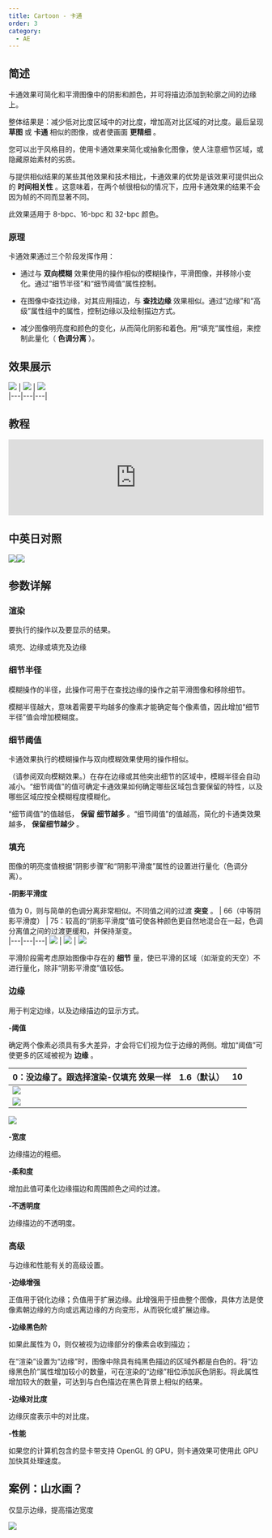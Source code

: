 ```yaml
---
title: Cartoon - 卡通
order: 3
category:
  - AE
---
```


## 简述

卡通效果可简化和平滑图像中的阴影和颜色，并可将描边添加到轮廓之间的边缘上。

整体结果是：减少低对比度区域中的对比度，增加高对比区域的对比度。最后呈现 **草图** 或 **卡通** 相似的图像，或者使画面 **更精细** 。

您可以出于风格目的，使用卡通效果来简化或抽象化图像，使人注意细节区域，或隐藏原始素材的劣质。

与提供相似结果的某些其他效果和技术相比，卡通效果的优势是该效果可提供出众的 **时间相关性**
。这意味着，在两个帧很相似的情况下，应用卡通效果的结果不会因为帧的不同而显著不同。

此效果适用于 8-bpc、16-bpc 和 32-bpc 颜色。

### 原理

卡通效果通过三个阶段发挥作用：

- 通过与 **双向模糊** 效果使用的操作相似的模糊操作，平滑图像，并移除小变化。通过“细节半径”和“细节阈值”属性控制。

- 在图像中查找边缘，对其应用描边，与 **查找边缘** 效果相似。通过“边缘”和“高级”属性组中的属性，控制边缘以及绘制描边方式。

- 减少图像明亮度和颜色的变化，从而简化阴影和着色。用“填充”属性组，来控制此量化（ **色调分离** ）。

## 效果展示

![](https://cdn.yuelili.com/20211231122028.png) |
![](https://cdn.yuelili.com/20211231133644.png) |
![](https://cdn.yuelili.com/20211231133958.png)  
|---|---|---|

## 教程

<iframe src="https://player.bilibili.com/player.html?bvid=BV1e34y1X7Vj&page=128&high_quality=1" width="100%" allowfullscreen="allowfullscreen" frameborder="0"></iframe>

## 中英日对照

![](https://mir.yuelili.com/wp-content/uploads/user/AE/effects/AE-Effects-Stylize-Cartoon.png)![](https://mir.yuelili.com/wp-content/uploads/user/AE/effects/AE-Effects-Stylize-Cartoon_cn.png)

## 参数详解

### 渲染

要执行的操作以及要显示的结果。

填充、边缘或填充及边缘

### 细节半径

模糊操作的半径，此操作可用于在查找边缘的操作之前平滑图像和移除细节。

模糊半径越大，意味着需要平均越多的像素才能确定每个像素值，因此增加“细节半径”值会增加模糊度。

### 细节阈值

卡通效果执行的模糊操作与双向模糊效果使用的操作相似。

（请参阅双向模糊效果。）在存在边缘或其他突出细节的区域中，模糊半径会自动减小。“细节阈值”的值可确定卡通效果如何确定哪些区域包含要保留的特性，以及哪些区域应按全模糊程度模糊化。

“细节阈值”的值越低， **保留** **细节越多** 。“细节阈值”的值越高，简化的卡通类效果越多， **保留细节越少** 。

### 填充

图像的明亮度值根据“阴影步骤”和“阴影平滑度”属性的设置进行量化（色调分离）。

**-阴影平滑度**

值为 0，则与简单的色调分离非常相似。不同值之间的过渡 **突变** 。 | 66（中等阴影平滑度） |
75：较高的“阴影平滑度”值可使各种颜色更自然地混合在一起，色调分离值之间的过渡更缓和，并保持渐变。  
|---|---|---|
![](https://cdn.yuelili.com/20211231134810.png) |
![](https://cdn.yuelili.com/20211231134932.png) |
![](https://cdn.yuelili.com/20211231133644.png)

平滑阶段需考虑原始图像中存在的 **细节** 量，使已平滑的区域（如渐变的天空）不进行量化，除非“阴影平滑度”值较低。

### 边缘

用于判定边缘，以及边缘描边的显示方式。

**-阈值**

确定两个像素必须具有多大差异，才会将它们视为位于边缘的两侧。增加“阈值”可使更多的区域被视为 **边缘** 。

| 0：没边缘了。跟选择渲染-仅填充 效果一样         | 1.6（默认） | 10  |
| ----------------------------------------------- | ----------- | --- |
| ![](https://cdn.yuelili.com/20211231135719.png) |
| ![](https://cdn.yuelili.com/20211231134932.png) |

![](https://cdn.yuelili.com/20211231135626.png)

**-宽度**

边缘描边的粗细。

**-柔和度**

增加此值可柔化边缘描边和周围颜色之间的过渡。

**-不透明度**

边缘描边的不透明度。

### 高级

与边缘和性能有关的高级设置。

**-边缘增强**

正值用于锐化边缘；负值用于扩展边缘。此增强用于扭曲整个图像，具体方法是使像素朝边缘的方向或远离边缘的方向变形，从而锐化或扩展边缘。

**-边缘黑色阶**

如果此属性为 0，则仅被视为边缘部分的像素会收到描边；

在“渲染”设置为“边缘”时，图像中除具有纯黑色描边的区域外都是白色的。将“边缘黑色阶”属性增加较小的数量，可在渲染的“边缘”相位添加灰色阴影。将此属性增加较大的数量，可达到与白色描边在黑色背景上相似的结果。

**-边缘对比度**

边缘灰度表示中的对比度。

**-性能**

如果您的计算机包含的显卡带支持 OpenGL 的 GPU，则卡通效果可使用此 GPU 加快其处理速度。

## 案例：山水画？

仅显示边缘，提高描边宽度

![](https://cdn.yuelili.com/20211231140221.png)
